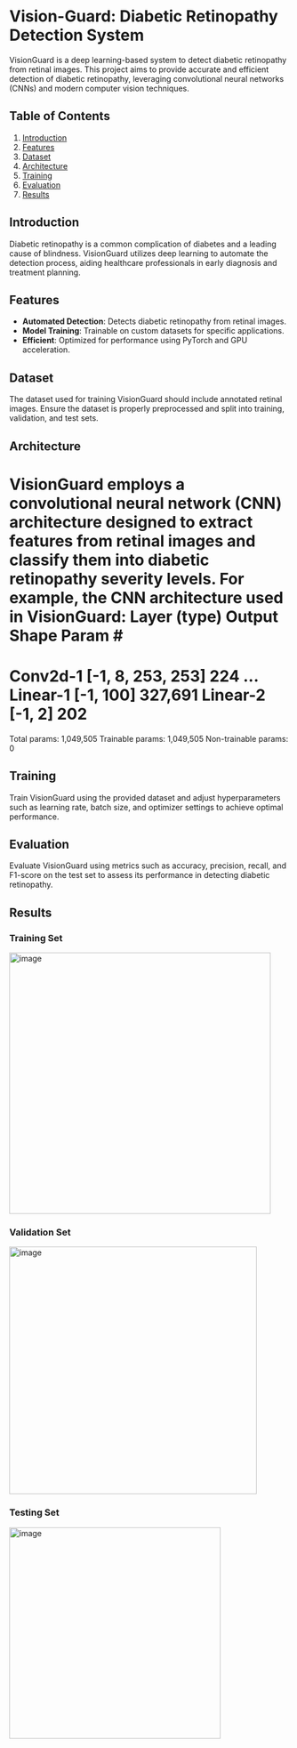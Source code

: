 # Vision-Guard: Diabetic Retinopathy Detection System

VisionGuard is a deep learning-based system to detect diabetic retinopathy from retinal images. This project aims to provide accurate and efficient detection of diabetic retinopathy, leveraging convolutional neural networks (CNNs) and modern computer vision techniques.

## Table of Contents

1. [Introduction](#introduction)
2. [Features](#features)
3. [Dataset](#dataset)
4. [Architecture](#architecture)
5. [Training](#training)
6. [Evaluation](#evaluation)
7. [Results](#results)

## Introduction

Diabetic retinopathy is a common complication of diabetes and a leading cause of blindness. VisionGuard utilizes deep learning to automate the detection process, aiding healthcare professionals in early diagnosis and treatment planning.

## Features

- **Automated Detection**: Detects diabetic retinopathy from retinal images.
- **Model Training**: Trainable on custom datasets for specific applications.
- **Efficient**: Optimized for performance using PyTorch and GPU acceleration.

## Dataset
The dataset used for training VisionGuard should include annotated retinal images. Ensure the dataset is properly preprocessed and split into training, validation, and test sets.

## Architecture
VisionGuard employs a convolutional neural network (CNN) architecture designed to extract features from retinal images and classify them into diabetic retinopathy severity levels.
For example, the CNN architecture used in VisionGuard:
Layer (type)                 Output Shape              Param #
===============================================================
Conv2d-1                      [-1, 8, 253, 253]         224
...
Linear-1                      [-1, 100]                 327,691
Linear-2                      [-1, 2]                   202
===============================================================
Total params: 1,049,505
Trainable params: 1,049,505
Non-trainable params: 0

## Training
Train VisionGuard using the provided dataset and adjust hyperparameters such as learning rate, batch size, and optimizer settings to achieve optimal performance.

## Evaluation
Evaluate VisionGuard using metrics such as accuracy, precision, recall, and F1-score on the test set to assess its performance in detecting diabetic retinopathy.

## Results
### Training Set
<img width="470" alt="image" src="https://github.com/PixelPirate-Kartikey/Vision-Guard/assets/104156929/b6c95633-8196-4831-bb4d-c1ed41387210">

### Validation Set
<img width="445" alt="image" src="https://github.com/PixelPirate-Kartikey/Vision-Guard/assets/104156929/ad568310-8bf9-4283-9a47-f70cd351ae65">

### Testing Set
<img width="380" alt="image" src="https://github.com/PixelPirate-Kartikey/Vision-Guard/assets/104156929/db3076e4-47ae-4d0a-aaae-dea0b18aa899">


